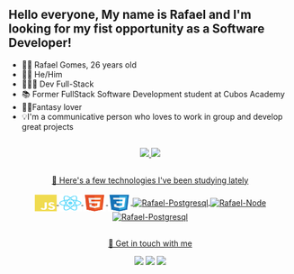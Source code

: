 ## Hello everyone, My name is Rafael and I'm looking for my fist opportunity as a Software Developer!

- 🧔🏻 Rafael Gomes, 26 years old
- 🏳️‍🌈 He/Him 
- 👨🏻‍💻 Dev Full-Stack
- 📚 Former FullStack Software Development student at Cubos Academy
- 🧝🏻Fantasy lover
- 💡I'm a communicative person who loves to work in group and develop great projects

##
<div align="center">
  <a href="https://github.com/rafaelsgms">
  <img height="140em" src="https://github-readme-stats.vercel.app/api?username=rafaelsgms&show_icons=true&theme=dark&include_all_commits=true&count_private=true"/>
  <img height="140em" src="https://github-readme-stats.vercel.app/api/top-langs/?username=rafaelsgms&layout=compact&langs_count=7&theme=dark"/>
</div>
  
  ##
  <div align="center">
    🌱 Here's a few technologies I've been studying lately
 <div style="display: inline_block"><br>
  <img align="center" alt="Rafael-Js" height="30" width="40" src="https://raw.githubusercontent.com/devicons/devicon/master/icons/javascript/javascript-plain.svg">
  <img align="center" alt="Rafael-React" height="30" width="40" src="https://raw.githubusercontent.com/devicons/devicon/master/icons/react/react-original.svg">
  <img align="center" alt="Rafael-HTML" height="30" width="40" src="https://raw.githubusercontent.com/devicons/devicon/master/icons/html5/html5-original.svg">
  <img align="center" alt="Rafael-CSS" height="30" width="40" src="https://raw.githubusercontent.com/devicons/devicon/master/icons/css3/css3-original.svg">
  <img align="center" alt="Rafael-Postgresql" height="30" width="40" src="https://cdn.jsdelivr.net/gh/devicons/devicon/icons/git/git-original.svg">
  <img align="center" alt="Rafael-Node" height="80" width="80" src="https://cdn.jsdelivr.net/gh/devicons/devicon/icons/nodejs/nodejs-original-wordmark.svg">
  <img align="center" alt="Rafael-Postgresql" height="30" width="40" src="https://cdn.jsdelivr.net/gh/devicons/devicon/icons/postgresql/postgresql-original-wordmark.svg">                 
</div>
  </div>
  
  ##
  
  <div align="center">
    <p>📨 Get in touch with me</p>
  <a href="https://instagram.com/rafaelsgms" target="_blank"><img src="https://img.shields.io/badge/-Instagram-%23E4405F?style=for-the-badge&logo=instagram&logoColor=white" target="_blank"></a>
  <a href = "mailto:rafael-silva-gomes@hotmail.com"><img src="https://img.shields.io/badge/-Gmail-%23333?style=for-the-badge&logo=gmail&logoColor=white" target="_blank"></a>
  <a href="https://www.linkedin.com/in/rafael-silva-gomes/" target="_blank"><img src="https://img.shields.io/badge/-LinkedIn-%230077B5?style=for-the-badge&logo=linkedin&logoColor=white" target="_blank"></a> 
  </div>
  


<!--
**rafaelsgms/rafaelsgms** is a ✨ _special_ ✨ repository because its `README.md` (this file) appears on your GitHub profile.

Here are some ideas to get you started:

- 🔭 I’m currently working on ...
- 🌱 I’m currently learning ...
- 👯 I’m looking to collaborate on ...
- 🤔 I’m looking for help with ...
- 💬 Ask me about ...
- 📫 How to reach me: ...
- 😄 Pronouns: ...
- ⚡ Fun fact: ...
-->
